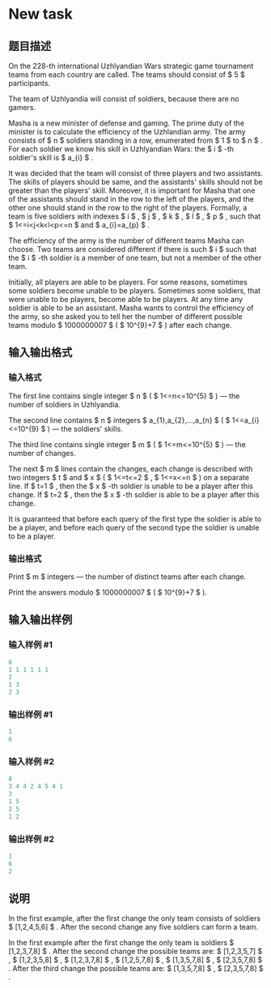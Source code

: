 # New task

## 题目描述

On the 228-th international Uzhlyandian Wars strategic game tournament teams from each country are called. The teams should consist of $ 5 $ participants.

The team of Uzhlyandia will consist of soldiers, because there are no gamers.

Masha is a new minister of defense and gaming. The prime duty of the minister is to calculate the efficiency of the Uzhlandian army. The army consists of $ n $ soldiers standing in a row, enumerated from $ 1 $ to $ n $ . For each soldier we know his skill in Uzhlyandian Wars: the $ i $ -th soldier's skill is $ a_{i} $ .

It was decided that the team will consist of three players and two assistants. The skills of players should be same, and the assistants' skills should not be greater than the players' skill. Moreover, it is important for Masha that one of the assistants should stand in the row to the left of the players, and the other one should stand in the row to the right of the players. Formally, a team is five soldiers with indexes $ i $ , $ j $ , $ k $ , $ l $ , $ p $ , such that $ 1<=i&lt;j&lt;k&lt;l&lt;p<=n $ and $ a_{i}=a_{p} $ .

The efficiency of the army is the number of different teams Masha can choose. Two teams are considered different if there is such $ i $ such that the $ i $ -th soldier is a member of one team, but not a member of the other team.

Initially, all players are able to be players. For some reasons, sometimes some soldiers become unable to be players. Sometimes some soldiers, that were unable to be players, become able to be players. At any time any soldier is able to be an assistant. Masha wants to control the efficiency of the army, so she asked you to tell her the number of different possible teams modulo $ 1000000007 $ ( $ 10^{9}+7 $ ) after each change.

## 输入输出格式

### 输入格式

The first line contains single integer $ n $ ( $ 1<=n<=10^{5} $ ) — the number of soldiers in Uzhlyandia.

The second line contains $ n $ integers $ a_{1},a_{2},...,a_{n} $ ( $ 1<=a_{i}<=10^{9} $ ) — the soldiers' skills.

The third line contains single integer $ m $ ( $ 1<=m<=10^{5} $ ) — the number of changes.

The next $ m $ lines contain the changes, each change is described with two integers $ t $ and $ x $ ( $ 1<=t<=2 $ , $ 1<=x<=n $ ) on a separate line. If $ t=1 $ , then the $ x $ -th soldier is unable to be a player after this change. If $ t=2 $ , then the $ x $ -th soldier is able to be a player after this change.

It is guaranteed that before each query of the first type the soldier is able to be a player, and before each query of the second type the soldier is unable to be a player.

### 输出格式

Print $ m $ integers — the number of distinct teams after each change.

Print the answers modulo $ 1000000007 $ ( $ 10^{9}+7 $ ).

## 输入输出样例

### 输入样例 #1

```cpp
6
1 1 1 1 1 1
2
1 3
2 3

```
### 输出样例 #1

```cpp
1
6

```
### 输入样例 #2

```cpp
8
3 4 4 2 4 5 4 1
3
1 5
2 5
1 2

```
### 输出样例 #2

```cpp
1
6
2

```
## 说明

In the first example, after the first change the only team consists of soldiers $ [1,2,4,5,6] $ . After the second change any five soldiers can form a team.

In the first example after the first change the only team is soldiers $ [1,2,3,7,8] $ . After the second change the possible teams are: $ [1,2,3,5,7] $ , $ [1,2,3,5,8] $ , $ [1,2,3,7,8] $ , $ [1,2,5,7,8] $ , $ [1,3,5,7,8] $ , $ [2,3,5,7,8] $ . After the third change the possible teams are: $ [1,3,5,7,8] $ , $ [2,3,5,7,8] $ .

